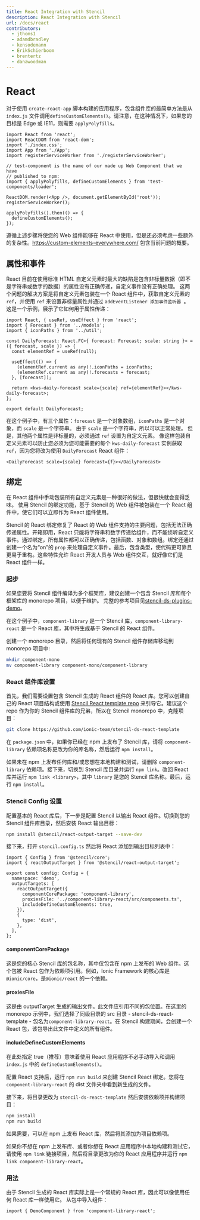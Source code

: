 ```yaml
---
title: React Integration with Stencil
description: React Integration with Stencil
url: /docs/react
contributors:
  - jthoms1
  - adamdbradley
  - kensodemann
  - ErikSchierboom
  - brentertz
  - danawoodman
---
```

# React

对于使用 `create-react-app` 脚本构建的应用程序，包含组件库的最简单方法是从 `index.js` 文件调用`defineCustomElements()`。请注意，在这种情况下，如果您的目标是 Edge 或 IE11，则需要 `applyPolyfills`。

```tsx
import React from 'react';
import ReactDOM from 'react-dom';
import './index.css';
import App from './App';
import registerServiceWorker from './registerServiceWorker';

// test-component is the name of our made up Web Component that we have
// published to npm:
import { applyPolyfills, defineCustomElements } from 'test-components/loader';

ReactDOM.render(<App />, document.getElementById('root'));
registerServiceWorker();

applyPolyfills().then(() => {
  defineCustomElements();
});
```

遵循上述步骤将使您的 Web 组件能够在 React 中使用，但是还必须考虑一些额外的复杂性。https://custom-elements-everywhere.com/ 包含当前问题的概要。

## 属性和事件

React 目前在使用标准 HTML 自定义元素时最大的缺陷是包含非标量数据（即不是字符串或数字的数据）的属性没有正确传递，自定义事件没有正确处理。 这两个问题的解决方案是将自定义元素包装在一个 React 组件中，获取自定义元素的 `ref`，并使用 `ref` 来设置非标量属性并通过 `addEventListener 添加事件监听器 `。 这是一个示例，展示了它如何用于属性传递：

```tsx
import React, { useRef, useEffect } from 'react';
import { Forecast } from '../models';
import { iconPaths } from '../util';

const DailyForecast: React.FC<{ forecast: Forecast; scale: string }> = ({ forecast, scale }) => {
  const elementRef = useRef(null);

  useEffect(() => {
    (elementRef.current as any)!.iconPaths = iconPaths;
    (elementRef.current as any)!.forecasts = forecast;
  }, [forecast]);

  return <kws-daily-forecast scale={scale} ref={elementRef}></kws-daily-forecast>;
};

export default DailyForecast;
```

在这个例子中，有三个属性：`forecast` 是一个对象数组，`iconPaths` 是一个对象，而 `scale` 是一个字符串。 由于 `scale` 是一个字符串，所以可以正常处理。 但是，其他两个属性是非标量的，必须通过 `ref` 设置为自定义元素。 像这样包装自定义元素可以防止您必须为您可能需要的每个 `kws-daily-forecast` 实例获取 `ref`，因为您将改为使用 `DailyForecast` React 组件：

```tsx
<DailyForecast scale={scale} forecast={f}></DailyForecast>
```

## 绑定

在 React 组件中手动包装所有自定义元素是一种很好的做法，但很快就会变得乏味。 使用 Stencil 的绑定功能，基于 Stencil 的 Web 组件被包装在一个 React 组件中，使它们可以立即作为 React 组件使用。

Stencil 的 React 绑定修复了 React 的 Web 组件支持的主要问题，包括无法正确传递属性。开箱即用，React 只能将字符串和数字传递给组件，而不能侦听自定义事件。通过绑定，所有属性都可以正确传递，包括函数、对象和数组。绑定还通过创建一个名为“on<EventName>”的 `prop` 来处理自定义事件。最后，包含类型，使代码更可靠且更易于重构。这些特性允许 React 开发人员与 Web 组件交互，就好像它们是 React 组件一样。

### 起步

如果您要将 Stencil 组件编译为多个框架库，建议创建一个包含 Stencil 库和每个框架库的 monorepo 项目，以便于维护。 完整的参考项目见[stencil-ds-plugins-demo](https://github.com/ionic-team/stencil-ds-plugins-demo)。

在这个例子中，`component-library` 是一个 Stencil 库，`component-library-react` 是一个 React 库，其中将生成基于 Stencil 的 React 组件。

创建一个 monorepo 目录，然后将任何现有的 Stencil 组件存储库移动到 monorepo 项目中:

```bash
mkdir component-mono
mv component-library component-mono/component-library
```

### React 组件库设置

首先，我们需要设置包含 Stencil 生成的 React 组件的 React 库。您可以创建自己的 React 项目结构或使用 [Stencil React template repo](https://github.com/ionic-team/stencil-ds-react-template) 来引导它。建议这个 repo 作为你的 Stencil 组件库的兄弟，所以在 Stencil monorepo 中，克隆项目：

```bash
git clone https://github.com/ionic-team/stencil-ds-react-template
```

在 `package.json` 中，如果你已经在 npm 上发布了 Stencil 库，请将 `component-library` 依赖项名称更改为你的库名称，然后运行 `npm install`。

如果未在 npm 上发布任何库和/或您想在本地构建和测试，请删除 `component-library` 依赖项。接下来，切换到 Stencil 库目录并运行 `npm link`。改回 React 库并运行 `npm link <library>`，其中 `library` 是您的 Stencil 库名称。最后，运行 `npm install`。

### Stencil Config 设置

配置基本的 React 库后，下一步是配置 Stencil 以输出 React 组件。切换到您的 Stencil 组件库目录，然后安装 React 输出目标：

```bash
npm install @stencil/react-output-target --save-dev
```

接下来，打开 `stencil.config.ts` 然后将 React 添加到输出目标列表中：

```tsx
import { Config } from '@stencil/core';
import { reactOutputTarget } from '@stencil/react-output-target';

export const config: Config = {
  namespace: 'demo',
  outputTargets: [
    reactOutputTarget({
      componentCorePackage: 'component-library',
      proxiesFile: '../component-library-react/src/components.ts',
      includeDefineCustomElements: true,
    }),
    {
      type: 'dist',
    },
  ],
};
```

#### componentCorePackage

这是您的核心 Stencil 库的包名称，其中仅包含在 npm 上发布的 Web 组件。这个包被 React 包作为依赖项引用。例如，Ionic Framework 的核心库是`@ionic/core`，是`@ionic/react` 的一个依赖。

#### proxiesFile

这是由 outputTarget 生成的输出文件。此文件应引用不同的包位置。在这里的 monorepo 示例中，我们选择了同级目录的 src 目录 - stencil-ds-react-template - 包名为`component-library-react`。在 Stencil 构建期间，会创建一个 React 包，该包导出此文件中定义的所有组件。

#### includeDefineCustomElements

在此处指定 true（推荐）意味着使用 React 应用程序不必手动导入和调用 `index.js` 中的 `defineCustomElements()`。

配置 React 支持后，运行 `npm run build` 来创建 Stencil React 绑定。您将在 `component-library-react` 的 dist 文件夹中看到新生成的文件。

接下来，将目录更改为 `stencil-ds-react-template` 然后安装依赖项并构建项目：

```bash
npm install
npm run build
```

如果需要，可以在 npm 上发布 React 库，然后将其添加为项目依赖项。

如果你不想在 npm 上发布库、或者你想在 React 应用程序中本地构建和测试它，请使用 `npm link` 链接项目，然后将目录更改为你的 React 应用程序并运行 `npm link component-library-react`。

### 用法

由于 Stencil 生成的 React 库实际上是一个常规的 React 库，因此可以像使用任何 React 库一样使用它。 从包中导入组件：

```tsx
import { DemoComponent } from 'component-library-react';
```

